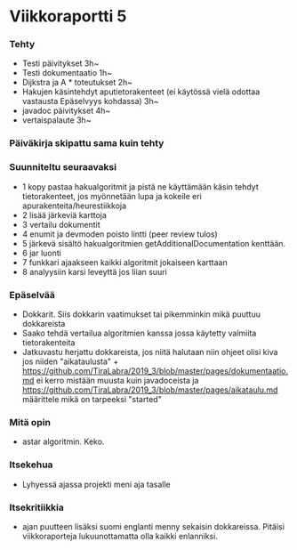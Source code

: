 # Viikkoraportti 5

### Tehty
* Testi päivitykset 3h~
* Testi dokumentaatio 1h~
* Dijkstra ja A * toteutukset 2h~
* Hakujen käsintehdyt aputietorakenteet (ei käytössä vielä odottaa vastausta Epäselvyys kohdassa) 3h~
* javadoc päivitykset 4h~
* vertaispalaute 3h~

### Päiväkirja skipattu sama kuin tehty
### Suunniteltu seuraavaksi
* 1 kopy pastaa hakualgoritmit ja pistä ne käyttämään käsin tehdyt tietorakenteet, jos myönnetään lupa ja kokeile eri apurakenteita/heurestiikkoja
* 2 lisää järkeviä karttoja
* 3 vertailu dokumentit
* 4 enumit ja devmoden poisto lintti (peer review tulos)
* 5 järkevä sisältö hakualgoritmien getAdditionalDocumentation kenttään.
* 6 jar luonti 
* 7 funkkari ajaakseen kaikki algoritmit jokaiseen karttaan
* 8 analyysiin karsi leveyttä jos liian suuri

### Epäselvää
 * Dokkarit. Siis dokkarin vaatimukset tai pikemminkin mikä puuttuu dokkareista
* Saako tehdä vertailua algoritmien kanssa jossa käytetty valmiita tietorakenteita
* Jatkuvastu herjattu dokkareista, jos niitä halutaan niin ohjeet olisi kiva jos niiden "aikataulusta" + https://github.com/TiraLabra/2019_3/blob/master/pages/dokumentaatio.md ei kerro mistään muusta kuin javadoceista
 ja https://github.com/TiraLabra/2019_3/blob/master/pages/aikataulu.md määrittele mikä on tarpeeksi "started"

### Mitä opin
* astar algoritmin. Keko.
### Itsekehua
* Lyhyessä ajassa projekti meni aja tasalle
### Itsekritiikkia
* ajan puutteen lisäksi suomi englanti menny sekaisin dokkareissa. Pitäisi viikkoraporteja lukuunottamatta olla kaikki enlanniksi.
